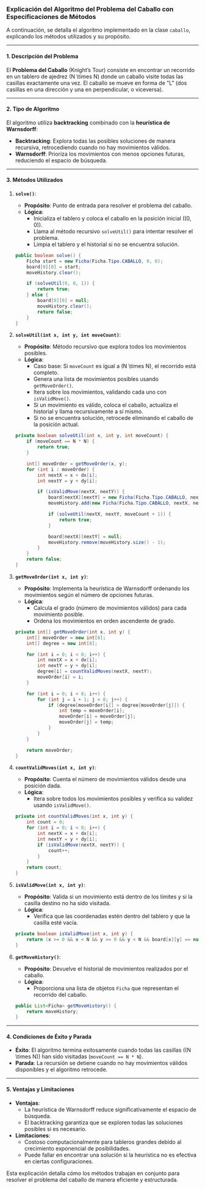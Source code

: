 ### Explicación del Algoritmo del Problema del Caballo con Especificaciones de Métodos

A continuación, se detalla el algoritmo implementado en la clase `caballo`, explicando los métodos utilizados y su propósito.

---

#### **1. Descripción del Problema**
El **Problema del Caballo** (Knight’s Tour) consiste en encontrar un recorrido en un tablero de ajedrez \(N \times N\) donde un caballo visite todas las casillas exactamente una vez. El caballo se mueve en forma de "L" (dos casillas en una dirección y una en perpendicular, o viceversa).

---

#### **2. Tipo de Algoritmo**
El algoritmo utiliza **backtracking** combinado con la **heurística de Warnsdorff**:
- **Backtracking**: Explora todas las posibles soluciones de manera recursiva, retrocediendo cuando no hay movimientos válidos.
- **Warnsdorff**: Prioriza los movimientos con menos opciones futuras, reduciendo el espacio de búsqueda.

---

#### **3. Métodos Utilizados**

1. **`solve()`**:
    - **Propósito**: Punto de entrada para resolver el problema del caballo.
    - **Lógica**:
        - Inicializa el tablero y coloca el caballo en la posición inicial (\(0, 0\)).
        - Llama al método recursivo `solveUtil()` para intentar resolver el problema.
        - Limpia el tablero y el historial si no se encuentra solución.

   ```java
   public boolean solve() {
       Ficha start = new Ficha(Ficha.Tipo.CABALLO, 0, 0);
       board[0][0] = start;
       moveHistory.clear();

       if (solveUtil(0, 0, 1)) {
           return true;
       } else {
           board[0][0] = null;
           moveHistory.clear();
           return false;
       }
   }
   ```

2. **`solveUtil(int x, int y, int moveCount)`**:
    - **Propósito**: Método recursivo que explora todos los movimientos posibles.
    - **Lógica**:
        - Caso base: Si `moveCount` es igual a \(N \times N\), el recorrido está completo.
        - Genera una lista de movimientos posibles usando `getMoveOrder()`.
        - Itera sobre los movimientos, validando cada uno con `isValidMove()`.
        - Si un movimiento es válido, coloca el caballo, actualiza el historial y llama recursivamente a sí mismo.
        - Si no se encuentra solución, retrocede eliminando el caballo de la posición actual.

   ```java
   private boolean solveUtil(int x, int y, int moveCount) {
       if (moveCount == N * N) {
           return true;
       }

       int[] moveOrder = getMoveOrder(x, y);
       for (int i : moveOrder) {
           int nextX = x + dx[i];
           int nextY = y + dy[i];

           if (isValidMove(nextX, nextY)) {
               board[nextX][nextY] = new Ficha(Ficha.Tipo.CABALLO, nextX, nextY);
               moveHistory.add(new Ficha(Ficha.Tipo.CABALLO, nextX, nextY));

               if (solveUtil(nextX, nextY, moveCount + 1)) {
                   return true;
               }

               board[nextX][nextY] = null;
               moveHistory.remove(moveHistory.size() - 1);
           }
       }
       return false;
   }
   ```

3. **`getMoveOrder(int x, int y)`**:
    - **Propósito**: Implementa la heurística de Warnsdorff ordenando los movimientos según el número de opciones futuras.
    - **Lógica**:
        - Calcula el grado (número de movimientos válidos) para cada movimiento posible.
        - Ordena los movimientos en orden ascendente de grado.

   ```java
   private int[] getMoveOrder(int x, int y) {
       int[] moveOrder = new int[8];
       int[] degree = new int[8];

       for (int i = 0; i < 8; i++) {
           int nextX = x + dx[i];
           int nextY = y + dy[i];
           degree[i] = countValidMoves(nextX, nextY);
           moveOrder[i] = i;
       }

       for (int i = 0; i < 8; i++) {
           for (int j = i + 1; j < 8; j++) {
               if (degree[moveOrder[i]] > degree[moveOrder[j]]) {
                   int temp = moveOrder[i];
                   moveOrder[i] = moveOrder[j];
                   moveOrder[j] = temp;
               }
           }
       }

       return moveOrder;
   }
   ```

4. **`countValidMoves(int x, int y)`**:
    - **Propósito**: Cuenta el número de movimientos válidos desde una posición dada.
    - **Lógica**:
        - Itera sobre todos los movimientos posibles y verifica su validez usando `isValidMove()`.

   ```java
   private int countValidMoves(int x, int y) {
       int count = 0;
       for (int i = 0; i < 8; i++) {
           int nextX = x + dx[i];
           int nextY = y + dy[i];
           if (isValidMove(nextX, nextY)) {
               count++;
           }
       }
       return count;
   }
   ```

5. **`isValidMove(int x, int y)`**:
    - **Propósito**: Valida si un movimiento está dentro de los límites y si la casilla destino no ha sido visitada.
    - **Lógica**:
        - Verifica que las coordenadas estén dentro del tablero y que la casilla esté vacía.

   ```java
   private boolean isValidMove(int x, int y) {
       return (x >= 0 && x < N && y >= 0 && y < N && board[x][y] == null);
   }
   ```

6. **`getMoveHistory()`**:
    - **Propósito**: Devuelve el historial de movimientos realizados por el caballo.
    - **Lógica**:
        - Proporciona una lista de objetos `Ficha` que representan el recorrido del caballo.

   ```java
   public List<Ficha> getMoveHistory() {
       return moveHistory;
   }
   ```

---

#### **4. Condiciones de Éxito y Parada**
- **Éxito**: El algoritmo termina exitosamente cuando todas las casillas (\(N \times N\)) han sido visitadas (`moveCount == N * N`).
- **Parada**: La recursión se detiene cuando no hay movimientos válidos disponibles y el algoritmo retrocede.

---

#### **5. Ventajas y Limitaciones**
- **Ventajas**:
    - La heurística de Warnsdorff reduce significativamente el espacio de búsqueda.
    - El backtracking garantiza que se exploren todas las soluciones posibles si es necesario.
- **Limitaciones**:
    - Costoso computacionalmente para tableros grandes debido al crecimiento exponencial de posibilidades.
    - Puede fallar en encontrar una solución si la heurística no es efectiva en ciertas configuraciones.

Esta explicación detalla cómo los métodos trabajan en conjunto para resolver el problema del caballo de manera eficiente y estructurada.